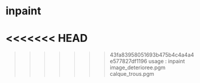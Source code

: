 # inpaint
<<<<<<< HEAD
=======

>>>>>>> 43fa83958051693b475b4c4a4a4e577827df1196
usage : inpaint image_deterioree.pgm calque_trous.pgm
